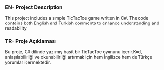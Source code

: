 ### EN- Project Description 
This project includes a simple TicTacToe game written in C#. The code contains both English and Turkish comments to enhance understanding and readability.  

### TR- Proje Açıklaması
Bu proje, C# dilinde yazılmış basit bir TicTacToe oyununu içerir.Kod, anlaşılabilirliği ve okunabilirliği artırmak için hem İngilizce hem de Türkçe yorumlar içermektedir.  
